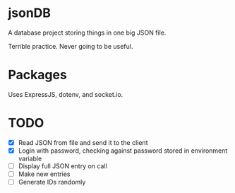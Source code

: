# jsonDB
A database project storing things in one big JSON file.

Terrible practice. Never going to be useful.



# Packages
Uses ExpressJS, dotenv, and socket.io.

# TODO
- [x] Read JSON from file and send it to the client
- [x] Login with password, checking against password stored in environment variable
- [ ] Display full JSON entry on call
- [ ] Make new entries
- [ ] Generate IDs randomly